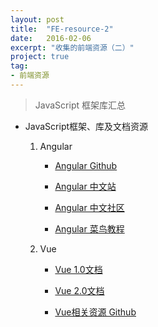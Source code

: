 ```yaml
---
layout: post
title:  "FE-resource-2"
date:   2016-02-06
excerpt: "收集的前端资源（二）"
project: true
tag:
- 前端资源 
---
```


> JavaScript 框架库汇总

- JavaScript框架、库及文档资源

    1. Angular

        - [Angular Github](https://github.com/angular/angular)

        - [Angular 中文站](https://angular.cn/)

        - [Angular 中文社区](http://www.angularjs.cn/)

        - [Angular 菜鸟教程](http://www.runoob.com/angularjs/angularjs-tutorial.html)

    2. Vue

        - [Vue 1.0文档](http://v1-cn.vuejs.org/guide/)

        - [Vue 2.0文档](https://vuefe.cn/)

        - [Vue相关资源 Github](https://github.com/vuejs/awesome-vue)
